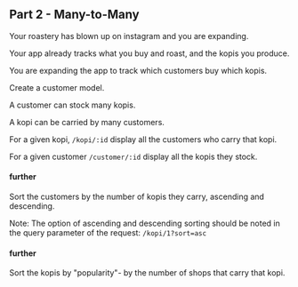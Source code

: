 ## Part 2 - Many-to-Many

Your roastery has blown up on instagram and you are expanding.

Your app already tracks what you buy and roast, and the kopis you produce.

You are expanding the app to track which customers buy which kopis.

Create a customer model.

A customer can stock many kopis.

A kopi can be carried by many customers.

For a given kopi, `/kopi/:id` display all the customers who carry that kopi.

For a given customer `/customer/:id` display all the kopis they stock.

#### further
Sort the customers by the number of kopis they carry, ascending and descending.

Note: The option of ascending and descending sorting should be noted in the query parameter of the request: `/kopi/1?sort=asc`

#### further
Sort the kopis by "popularity"- by the number of shops that carry that kopi.

